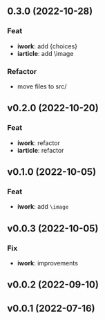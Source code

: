 ## 0.3.0 (2022-10-28)

### Feat

- **iwork**: add {choices}
- **iarticle**: add \image

### Refactor

- move files to src/

## v0.2.0 (2022-10-20)

### Feat

- **iwork**: refactor
- **iarticle**: refactor

## v0.1.0 (2022-10-05)

### Feat

- **iwork**: add `\image`

## v0.0.3 (2022-10-05)

### Fix

- **iwork**: improvements

## v0.0.2 (2022-09-10)

## v0.0.1 (2022-07-16)

